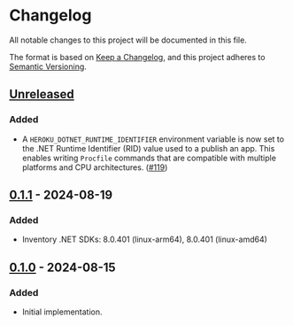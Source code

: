 # Changelog

All notable changes to this project will be documented in this file.

The format is based on [Keep a Changelog](https://keepachangelog.com/en/1.1.0/),
and this project adheres to [Semantic Versioning](https://semver.org/spec/v2.0.0.html).

## [Unreleased]

### Added

- A `HEROKU_DOTNET_RUNTIME_IDENTIFIER` environment variable is now set to the .NET Runtime Identifier (RID) value used to a publish an app. This enables writing `Procfile` commands that are compatible with multiple platforms and CPU architectures. ([#119](https://github.com/heroku/buildpacks-dotnet/pull/119))

## [0.1.1] - 2024-08-19

### Added

- Inventory .NET SDKs: 8.0.401 (linux-arm64), 8.0.401 (linux-amd64)

## [0.1.0] - 2024-08-15

### Added

- Initial implementation.

[unreleased]: https://github.com/heroku/buildpacks-dotnet/compare/v0.1.1...HEAD
[0.1.1]: https://github.com/heroku/buildpacks-dotnet/compare/v0.1.0...v0.1.1
[0.1.0]: https://github.com/heroku/buildpacks-dotnet/releases/tag/v0.1.0
